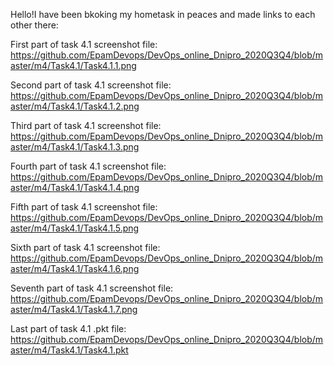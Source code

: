 
Hello!I have been  bkoking my hometask in peaces and made links to each other there:

First part of task 4.1  screenshot file:
https://github.com/EpamDevops/DevOps_online_Dnipro_2020Q3Q4/blob/master/m4/Task4.1/Task4.1.1.png

Second part of task 4.1  screenshot file:
https://github.com/EpamDevops/DevOps_online_Dnipro_2020Q3Q4/blob/master/m4/Task4.1/Task4.1.2.png

Third part of task 4.1  screenshot file:
https://github.com/EpamDevops/DevOps_online_Dnipro_2020Q3Q4/blob/master/m4/Task4.1/Task4.1.3.png

Fourth part of task 4.1  screenshot file:
https://github.com/EpamDevops/DevOps_online_Dnipro_2020Q3Q4/blob/master/m4/Task4.1/Task4.1.4.png

Fifth part of task 4.1  screenshot file:
https://github.com/EpamDevops/DevOps_online_Dnipro_2020Q3Q4/blob/master/m4/Task4.1/Task4.1.5.png

Sixth part of task 4.1  screenshot file:
https://github.com/EpamDevops/DevOps_online_Dnipro_2020Q3Q4/blob/master/m4/Task4.1/Task4.1.6.png

Seventh part of task 4.1  screenshot file:
https://github.com/EpamDevops/DevOps_online_Dnipro_2020Q3Q4/blob/master/m4/Task4.1/Task4.1.7.png

Last part of task 4.1  .pkt file:
https://github.com/EpamDevops/DevOps_online_Dnipro_2020Q3Q4/blob/master/m4/Task4.1/Task4.1.pkt
